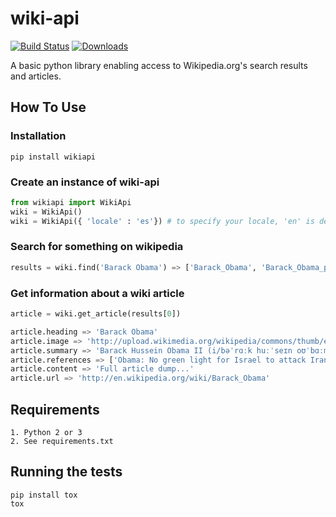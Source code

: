 # wiki-api
[![Build Status](https://travis-ci.org/richardasaurus/wiki-api.png?branch=master)](https://travis-ci.org/richardasaurus/wiki-api)
[![Downloads](https://pypip.in/d/wikiapi/badge.png)](https://crate.io/packages/wikiapi/)

A basic python library enabling access to Wikipedia.org's search results and articles.

## How To Use

### Installation

    pip install wikiapi

### Create an instance of wiki-api
```python
from wikiapi import WikiApi
wiki = WikiApi()
wiki = WikiApi({ 'locale' : 'es'}) # to specify your locale, 'en' is default
```
### Search for something on wikipedia
```python
results = wiki.find('Barack Obama') => ['Barack_Obama', 'Barack_Obama_presidential_campaign,_2008', ...]
```
### Get information about a wiki article
```python
article = wiki.get_article(results[0])

article.heading => 'Barack Obama'
article.image => 'http://upload.wikimedia.org/wikipedia/commons/thumb/e/e9/Official_portrait_of_Barack_Obama.jpg/220px-Official_portrait_of_Barack_Obama.jpg'
article.summary => 'Barack Hussein Obama II (i/bəˈrɑːk huːˈseɪn oʊˈbɑːmə/; born August 4, 1961) is the 44th and current President of th...'
article.references => ['Obama: No green light for Israel to attack Iran. Cnn.com. 2009-07-07. http://www.cnn.com/2009/POLITICS/07/07/obama.israel.iran/. Retrieved January 4, 2013.', ..., .., ...]
article.content => 'Full article dump...'
article.url => 'http://en.wikipedia.org/wiki/Barack_Obama'
```

## Requirements

    1. Python 2 or 3
    2. See requirements.txt

## Running the tests

```
pip install tox
tox
```


